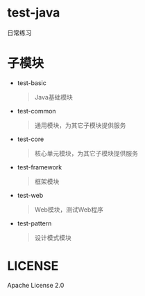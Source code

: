 # test-java
日常练习

# 子模块
* test-basic
    > Java基础模块
* test-common 
    > 通用模块，为其它子模块提供服务
* test-core      
    > 核心单元模块，为其它子模块提供服务
* test-framework        
    > 框架模块
* test-web        
    > Web模块，测试Web程序
* test-pattern
    > 设计模式模块
    
# LICENSE
Apache License 2.0
